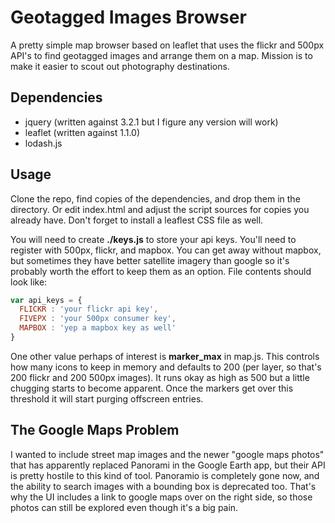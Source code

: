 
# Geotagged Images Browser

A pretty simple map browser based on leaflet that uses the flickr and 500px API's to find geotagged images and arrange them on a map. Mission is to make it easier to scout out photography destinations.

## Dependencies

* jquery (written against 3.2.1 but I figure any version will work)
* leaflet (written against 1.1.0) 
* lodash.js

## Usage

Clone the repo, find copies of the dependencies, and drop them in the directory. Or edit index.html and adjust the script sources for copies you already have. Don't forget to install a leaflest CSS file as well. 

You will need to create **./keys.js** to store your api keys. You'll need to register with 500px, flickr, and mapbox. You can get away without mapbox, but sometimes they have better satellite imagery than google so it's probably worth the effort to keep them as an option. File contents should look like:

```javascript
var api_keys = {
  FLICKR : 'your flickr api key',
  FIVEPX : 'your 500px consumer key',
  MAPBOX : 'yep a mapbox key as well'
}
```

One other value perhaps of interest is **marker_max** in map.js. This controls how many icons to keep in memory and defaults to 200 (per layer, so that's 200 flickr and 200 500px images). It runs okay as high as 500 but a little chugging starts to become apparent. Once the markers get over this threshold it will start purging offscreen entries. 

## The Google Maps Problem

I wanted to include street map images and the newer "google maps photos" that has apparently replaced Panorami in the Google Earth app, but their API is pretty hostile to this kind of tool. Panoramio is completely gone now, and the ability to search images with a bounding box is deprecated too. That's why the UI includes a link to google maps over on the right side, so those photos can still be explored even though it's a big pain.


